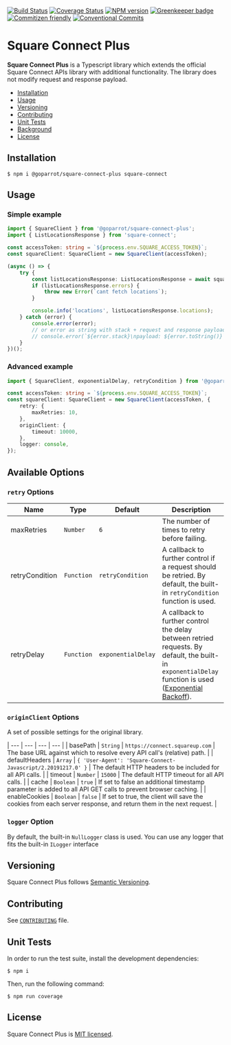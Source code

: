 [![Build Status](https://github.com/goparrot/square-connect-plus/workflows/CI/badge.svg?branch=master)](https://github.com/goparrot/square-connect-plus/actions?query=branch%3Amaster+event%3Apush+workflow%3ACI)
[![Coverage Status](https://coveralls.io/repos/github/goparrot/square-connect-plus/badge.svg?branch=master)](https://coveralls.io/github/goparrot/square-connect-plus?branch=master)
[![NPM version](https://img.shields.io/npm/v/@goparrot/square-connect-plus)](https://www.npmjs.com/package/@goparrot/square-connect-plus)
[![Greenkeeper badge](https://badges.greenkeeper.io/goparrot/square-connect-plus.svg)](https://greenkeeper.io/)
[![Commitizen friendly](https://img.shields.io/badge/commitizen-friendly-brightgreen.svg)](http://commitizen.github.io/cz-cli/) 
[![Conventional Commits](https://img.shields.io/badge/Conventional%20Commits-1.0.0-yellow.svg)](https://conventionalcommits.org)

# Square Connect Plus

**Square Connect Plus** is a Typescript library which extends the official Square Connect APIs library with additional functionality.
The library does not modify request and response payload.

*   [Installation](#installation)
*   [Usage](#usage)
*   [Versioning](#versioning)
*   [Contributing](#contributing)
*   [Unit Tests](#unit-tests)
*   [Background](#background)
*   [License](#license)

## Installation

    $ npm i @goparrot/square-connect-plus square-connect

## Usage

### Simple example

```typescript
import { SquareClient } from '@goparrot/square-connect-plus'; 
import { ListLocationsResponse } from 'square-connect';

const accessToken: string = `${process.env.SQUARE_ACCESS_TOKEN}`;
const squareClient: SquareClient = new SquareClient(accessToken);

(async () => {
    try {
        const listLocationsResponse: ListLocationsResponse = await squareClient.getLocationsApi().listLocations();
        if (listLocationsResponse.errors) {
            throw new Error(`cant fetch locations`);
        }

        console.info('locations', listLocationsResponse.locations);
    } catch (error) {
        console.error(error);
        // or error as string with stack + request and response payload
        // console.error(`${error.stack}\npayload: ${error.toString()}`);
    }
})();
```

### Advanced example

```typescript
import { SquareClient, exponentialDelay, retryCondition } from '@goparrot/square-connect-plus'; 

const accessToken: string = `${process.env.SQUARE_ACCESS_TOKEN}`;
const squareClient: SquareClient = new SquareClient(accessToken, {
    retry: {
        maxRetries: 10, 
    },
    originClient: {
        timeout: 10000,
    },
    logger: console,
});
```

## Available Options

### `retry` Options

| Name           | Type       | Default            | Description                                                                                                                                                                                                                                 |
| -------------- | ---------- | ------------------ | ------------------------------------------------------------------------------------------------------------------------------------------------------------------------------------------------------------------------------------------- |
| maxRetries     | `Number`   | `6`                | The number of times to retry before failing.                                                                                                                                                                                                |
| retryCondition | `Function` | `retryCondition`   | A callback to further control if a request should be retried. By default, the built-in `retryCondition` function is used.                                                                                                                   |
| retryDelay     | `Function` | `exponentialDelay` | A callback to further control the delay between retried requests. By default, the built-in `exponentialDelay` function is used ([Exponential Backoff](https://developers.google.com/analytics/devguides/reporting/core/v3/errors#backoff)). |

### `originClient` Options

A set of possible settings for the original library. 

\| --- \| --- \| --- \| --- \|
| basePath | `String` \| `https://connect.squareup.com` | The base URL against which to resolve every API call's (relative) path. |
| defaultHeaders | `Array` \| `{ 'User-Agent': 'Square-Connect-Javascript/2.20191217.0' }` | The default HTTP headers to be included for all API calls. |
| timeout | `Number` \| `15000` | The default HTTP timeout for all API calls. |
| cache | `Boolean` \| `true` | If set to false an additional timestamp parameter is added to all API GET calls to prevent browser caching. |
| enableCookies | `Boolean` \| `false` | If set to true, the client will save the cookies from each server response, and return them in the next request. |

### `logger` Option

By default, the built-in `NullLogger` class is used.
You can use any logger that fits the built-in `ILogger` interface

## Versioning

Square Connect Plus follows [Semantic Versioning](http://semver.org/).

## Contributing

See [`CONTRIBUTING`](https://github.com/goparrot/square-connect-plus/blob/master/CONTRIBUTING.md#contributing) file.

## Unit Tests

In order to run the test suite, install the development dependencies:

    $ npm i

Then, run the following command:

    $ npm run coverage

## License

Square Connect Plus is [MIT licensed](LICENSE).

